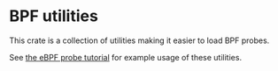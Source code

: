 # BPF utilities

This crate is a collection of utilities making it easier to load BPF probes.

See [the eBPF probe tutorial](./ProbeTutorial.md) for example usage of these utilities.
